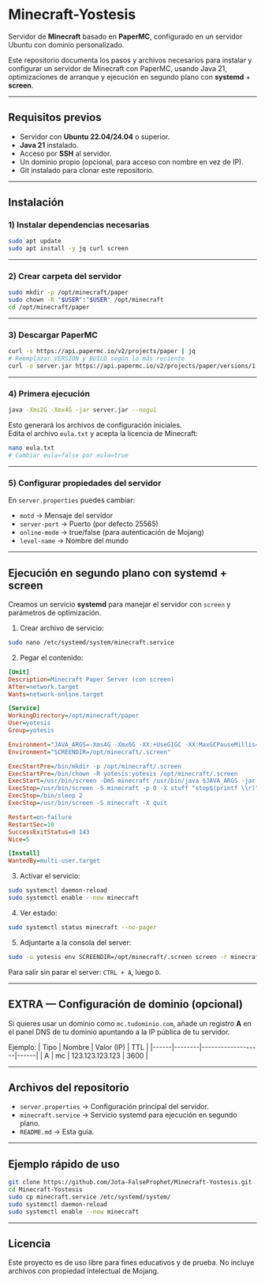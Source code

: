 # Minecraft-Yostesis

Servidor de **Minecraft** basado en **PaperMC**, configurado en un servidor Ubuntu con dominio personalizado.

Este repositorio documenta los pasos y archivos necesarios para instalar y configurar un servidor de Minecraft con PaperMC, usando Java 21, optimizaciones de arranque y ejecución en segundo plano con **systemd** + **screen**.

---

## Requisitos previos

- Servidor con **Ubuntu 22.04/24.04** o superior.
- **Java 21** instalado.
- Acceso por **SSH** al servidor.
- Un dominio propio (opcional, para acceso con nombre en vez de IP).
- Git instalado para clonar este repositorio.

---

## Instalación

### 1) Instalar dependencias necesarias
```bash
sudo apt update
sudo apt install -y jq curl screen
```

---

### 2) Crear carpeta del servidor
```bash
sudo mkdir -p /opt/minecraft/paper
sudo chown -R "$USER":"$USER" /opt/minecraft
cd /opt/minecraft/paper
```

---

### 3) Descargar PaperMC
```bash
curl -s https://api.papermc.io/v2/projects/paper | jq
# Reemplazar VERSION y BUILD según lo más reciente
curl -o server.jar https://api.papermc.io/v2/projects/paper/versions/1.21.1/builds/##/downloads/paper-1.21.1-##.jar
```

---

### 4) Primera ejecución
```bash
java -Xms2G -Xmx4G -jar server.jar --nogui
```
Esto generará los archivos de configuración iniciales.  
Edita el archivo `eula.txt` y acepta la licencia de Minecraft:

```bash
nano eula.txt
# Cambiar eula=false por eula=true
```

---

### 5) Configurar propiedades del servidor
En `server.properties` puedes cambiar:
- `motd` → Mensaje del servidor
- `server-port` → Puerto (por defecto 25565)
- `online-mode` → true/false (para autenticación de Mojang)
- `level-name` → Nombre del mundo

---

## Ejecución en segundo plano con systemd + screen

Creamos un servicio **systemd** para manejar el servidor con `screen` y parámetros de optimización.

1. Crear archivo de servicio:
```bash
sudo nano /etc/systemd/system/minecraft.service
```

2. Pegar el contenido:
```ini
[Unit]
Description=Minecraft Paper Server (con screen)
After=network.target
Wants=network-online.target

[Service]
WorkingDirectory=/opt/minecraft/paper
User=yotesis
Group=yotesis

Environment="JAVA_ARGS=-Xms4G -Xmx6G -XX:+UseG1GC -XX:MaxGCPauseMillis=100 -XX:+ParallelRefProcEnabled -XX:+UnlockExperimentalVMOptions -XX:+DisableExplicitGC -XX:+AlwaysPreTouch -XX:G1NewSizePercent=30 -XX:G1MaxNewSizePercent=40 -XX:G1HeapRegionSize=8M -XX:G1ReservePercent=20 -XX:G1HeapWastePercent=5 -XX:G1MixedGCCountTarget=4 -XX:InitiatingHeapOccupancyPercent=15 -XX:G1MixedGCLiveThresholdPercent=90 -XX:G1RSetUpdatingPauseTimePercent=5 -XX:SurvivorRatio=32 -XX:+PerfDisableSharedMem -XX:MaxTenuringThreshold=1"
Environment="SCREENDIR=/opt/minecraft/.screen"

ExecStartPre=/bin/mkdir -p /opt/minecraft/.screen
ExecStartPre=/bin/chown -R yotesis:yotesis /opt/minecraft/.screen
ExecStart=/usr/bin/screen -DmS minecraft /usr/bin/java $JAVA_ARGS -jar server.jar --nogui
ExecStop=/usr/bin/screen -S minecraft -p 0 -X stuff "stop$(printf \\r)"
ExecStop=/bin/sleep 2
ExecStop=/usr/bin/screen -S minecraft -X quit

Restart=on-failure
RestartSec=10
SuccessExitStatus=0 143
Nice=5

[Install]
WantedBy=multi-user.target
```

3. Activar el servicio:
```bash
sudo systemctl daemon-reload
sudo systemctl enable --now minecraft
```

4. Ver estado:
```bash
sudo systemctl status minecraft --no-pager
```

5. Adjuntarte a la consola del server:
```bash
sudo -u yotesis env SCREENDIR=/opt/minecraft/.screen screen -r minecraft
```
Para salir sin parar el server: `CTRL + A`, luego `D`.

---

## EXTRA — Configuración de dominio (opcional)
Si quieres usar un dominio como `mc.tudominio.com`, añade un registro **A** en el panel DNS de tu dominio apuntando a la IP pública de tu servidor.

Ejemplo:
| Tipo | Nombre | Valor (IP)        | TTL  |
|------|--------|-------------------|------|
| A    | mc     | 123.123.123.123   | 3600 |

---

## Archivos del repositorio

- `server.properties` → Configuración principal del servidor.
- `minecraft.service` → Servicio systemd para ejecución en segundo plano.
- `README.md` → Esta guía.

---

## Ejemplo rápido de uso
```bash
git clone https://github.com/Jota-FalseProphet/Minecraft-Yostesis.git
cd Minecraft-Yostesis
sudo cp minecraft.service /etc/systemd/system/
sudo systemctl daemon-reload
sudo systemctl enable --now minecraft
```

---

## Licencia
Este proyecto es de uso libre para fines educativos y de prueba. No incluye archivos con propiedad intelectual de Mojang.
